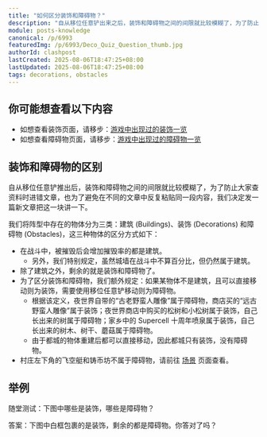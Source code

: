 ```yaml
---
title: "如何区分装饰和障碍物？"
description: "自从移位任意铲出来之后，装饰和障碍物之间的间限就比较模糊了，为了防止大家查资料时进错文章，也为了避免在不同的文章中反复粘贴同一段内容，我们决定发一篇新文章把这一块讲一下。我们将阵型中存在的物体分为三类……"
module: posts-knowledge
canonical: /p/6993
featuredImg: /p/6993/Deco_Quiz_Question_thumb.jpg
authorId: clashpost
lastCreated: 2025-08-06T18:47:25+08:00
lastUpdated: 2025-08-06T18:47:25+08:00
tags: decorations, obstacles
---
```


## 你可能想查看以下内容

- 如想查看装饰页面，请移步：[游戏中出现过的装饰一览](/p/1451)
- 如想查看障碍物页面，请移步：[游戏中出现过的障碍物一览](/p/127)

## 装饰和障碍物的区别

自从移位任意铲推出后，装饰和障碍物之间的间限就比较模糊了，为了防止大家查资料时进错文章，也为了避免在不同的文章中反复粘贴同一段内容，我们决定发一篇新文章把这一块讲一下。

我们将阵型中存在的物体分为三类：建筑 (Buildings)、装饰 (Decorations) 和障碍物 (Obstacles)，这三种物体的区分方式如下：

- 在战斗中，被摧毁后会增加摧毁率的都是建筑。
    - 另外，我们特别规定，虽然城墙在战斗中不算百分比，但仍然属于建筑。
- 除了建筑之外，剩余的就是装饰和障碍物了。
- 为了区分装饰和障碍物，我们额外规定：如果某物体不是建筑，且可以直接移动则为装饰，需要使用移位任意铲移动则为障碍物。
  - 根据该定义，夜世界自带的“古老野蛮人雕像”属于障碍物，商店买的“远古野蛮人雕像”属于装饰；夜世界商店中购买的松树和小松树属于装饰，自己长出来的树属于障碍物；家乡中的 Supercell 十周年喷泉属于装饰，自己长出来的树木、树干、蘑菇属于障碍物。
  - 由于都城的物体重建后都可以直接移动，因此都城只有装饰，没有障碍物。
- 村庄左下角的飞空艇和铸币坊不属于障碍物，请前往 [场景](/p/2010) 页面查看。

## 举例

随堂测试：下图中哪些是装饰，哪些是障碍物？

<Pic src="/p/6993/Deco_Quiz_Question.jpg" width="2360" height="1640" alt="装饰和障碍物的区别 随堂测试问题" />

答案：下图中白框包裹的是装饰，剩余的都是障碍物。你答对了吗？

<Pic src="/p/6993/Deco_Quiz_Answer.jpg" width="2360" height="1640" alt="装饰和障碍物的区别 随堂测试答案" />